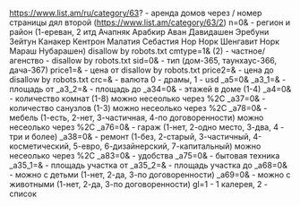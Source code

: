 <https://www.list.am/ru/category/63>? - аренда домов через / номер страницы дял второй (https://www.list.am/category/63/2)
n=0& - регион и район (1-ереван, 2 итд Ачапняк Арабкир Аван Давидашен Эребуни Зейтун Канакер Кентрон Малатия Себастия Нор Норк Шенгавит Норк Мараш Нубарашен) disallow by robots.txt
cmtype=1& (2) - частное/агенство - disallow by robots.txt
sid=0& - тип (дом-365, таунхаус-366, дача-367)
price1=& - цена от disallow by robots.txt
price2=& - цена до disallow by robots.txt
crc=& - валюта 0 - драмы, 1 - usd
_a5=0&
_a3_1=& - площадь от
_a3_2=& - площадь до
_a34=0& - этажей в доме (1-4)
_a4=0& - количество комнат (1-8) можно несеолько через %2C
_a37=0& - количество санузлов (1-3) можно несеолько через %2C
_a78=0& - мебель (1-есть, 2-нет, 3-частичная, 4-по договоренности) можно несеолько через %2C
_a76=0& - гараж (1-нет, 2-одно место, 3-два, 4 - три и более)
_a38=0& - ремонт (1-без, 2-старый, 3-частичный, 4-косметический, 5-евро, 6-дизайнерский, 7-капитальный) можно несеолько через %2C
_a83=0& - удобства
_a75=0& - бытовая техника
_a35_1=& - площадь участка от
_a35_2=& - площадь участка до
_a68=0& - можно с детьми (1-нет, 2-да, 3-по договоренности)
_a69=0& - можно с животными (1-нет, 2-да, 3-по договоренности)
gl=1 - 1 калерея, 2 - список